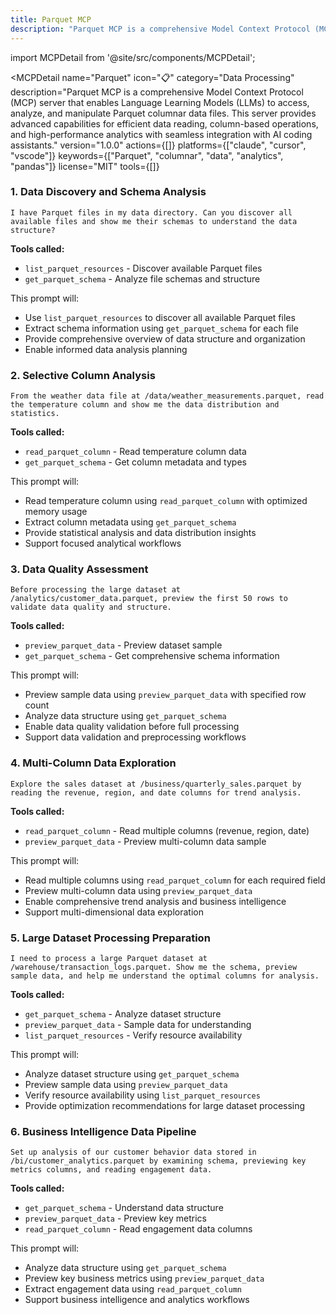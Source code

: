 ```yaml
---
title: Parquet MCP
description: "Parquet MCP is a comprehensive Model Context Protocol (MCP) server that enables Language Learning Models (LLMs) to access, analyze, and manipulate Parquet columnar data files. This server provides advanced capabilities for efficient data reading, column-based operations, and high-performance anal..."
---
```


import MCPDetail from '@site/src/components/MCPDetail';

<MCPDetail 
  name="Parquet"
  icon="📋"
  category="Data Processing"
  description="Parquet MCP is a comprehensive Model Context Protocol (MCP) server that enables Language Learning Models (LLMs) to access, analyze, and manipulate Parquet columnar data files. This server provides advanced capabilities for efficient data reading, column-based operations, and high-performance analytics with seamless integration with AI coding assistants."
  version="1.0.0"
  actions={[]}
  platforms={["claude", "cursor", "vscode"]}
  keywords={["Parquet", "columnar", "data", "analytics", "pandas"]}
  license="MIT"
  tools={[]}
>

### 1. Data Discovery and Schema Analysis
```
I have Parquet files in my data directory. Can you discover all available files and show me their schemas to understand the data structure?
```

**Tools called:**
- `list_parquet_resources` - Discover available Parquet files
- `get_parquet_schema` - Analyze file schemas and structure

This prompt will:
- Use `list_parquet_resources` to discover all available Parquet files
- Extract schema information using `get_parquet_schema` for each file
- Provide comprehensive overview of data structure and organization
- Enable informed data analysis planning

### 2. Selective Column Analysis
```
From the weather data file at /data/weather_measurements.parquet, read the temperature column and show me the data distribution and statistics.
```

**Tools called:**
- `read_parquet_column` - Read temperature column data
- `get_parquet_schema` - Get column metadata and types

This prompt will:
- Read temperature column using `read_parquet_column` with optimized memory usage
- Extract column metadata using `get_parquet_schema`
- Provide statistical analysis and data distribution insights
- Support focused analytical workflows

### 3. Data Quality Assessment
```
Before processing the large dataset at /analytics/customer_data.parquet, preview the first 50 rows to validate data quality and structure.
```

**Tools called:**
- `preview_parquet_data` - Preview dataset sample
- `get_parquet_schema` - Get comprehensive schema information

This prompt will:
- Preview sample data using `preview_parquet_data` with specified row count
- Analyze data structure using `get_parquet_schema`
- Enable data quality validation before full processing
- Support data validation and preprocessing workflows

### 4. Multi-Column Data Exploration
```
Explore the sales dataset at /business/quarterly_sales.parquet by reading the revenue, region, and date columns for trend analysis.
```

**Tools called:**
- `read_parquet_column` - Read multiple columns (revenue, region, date)
- `preview_parquet_data` - Preview multi-column data sample

This prompt will:
- Read multiple columns using `read_parquet_column` for each required field
- Preview multi-column data using `preview_parquet_data`
- Enable comprehensive trend analysis and business intelligence
- Support multi-dimensional data exploration

### 5. Large Dataset Processing Preparation
```
I need to process a large Parquet dataset at /warehouse/transaction_logs.parquet. Show me the schema, preview sample data, and help me understand the optimal columns for analysis.
```

**Tools called:**
- `get_parquet_schema` - Analyze dataset structure
- `preview_parquet_data` - Sample data for understanding
- `list_parquet_resources` - Verify resource availability

This prompt will:
- Analyze dataset structure using `get_parquet_schema`
- Preview sample data using `preview_parquet_data`
- Verify resource availability using `list_parquet_resources`
- Provide optimization recommendations for large dataset processing

### 6. Business Intelligence Data Pipeline
```
Set up analysis of our customer behavior data stored in /bi/customer_analytics.parquet by examining schema, previewing key metrics columns, and reading engagement data.
```

**Tools called:**
- `get_parquet_schema` - Understand data structure
- `preview_parquet_data` - Preview key metrics
- `read_parquet_column` - Read engagement data columns

This prompt will:
- Analyze data structure using `get_parquet_schema`
- Preview key business metrics using `preview_parquet_data`
- Extract engagement data using `read_parquet_column`
- Support business intelligence and analytics workflows

</MCPDetail>

